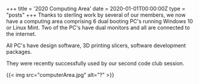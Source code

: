 +++
title = '2020 Computing Area'
date = 2020-01-01T00:00:00Z
type = "posts"
+++
Thanks to sterling work by several of our members, we now have a computing area comprising 6 dual booting PC's running Windows 10 or Linux Mint. 
Two of the PC's have dual monitors and all are connected to the internet.

All PC's have design software, 3D printing slicers, software development packages.

They were recently successfully used by our second code club session.

{{< img src="computerArea.jpg" alt="?" >}}
